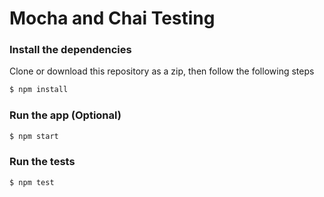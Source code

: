 # Mocha and Chai Testing

### Install the dependencies
Clone or download this repository as a zip, then follow the following steps

```sh
$ npm install
```

### Run the app (Optional)

```sh
$ npm start
```

### Run the tests

```sh
$ npm test
```
